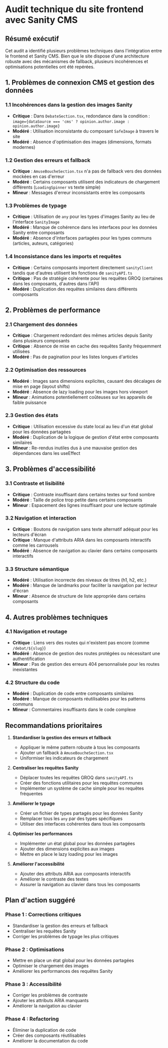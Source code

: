 # Audit technique du site frontend avec Sanity CMS

## Résumé exécutif

Cet audit a identifié plusieurs problèmes techniques dans l'intégration entre le frontend et Sanity CMS. Bien que le site dispose d'une architecture robuste avec des mécanismes de fallback, plusieurs incohérences et optimisations potentielles ont été repérées.

## 1. Problèmes de connexion CMS et gestion des données

### 1.1 Incohérences dans la gestion des images Sanity
- **Critique** : Dans `DebateSection.tsx`, redondance dans la condition : `image={dataSource === 'cms' ? opinion.author.image : opinion.author.image}`
- **Modéré** : Utilisation inconsistante du composant `SafeImage` à travers le site
- **Modéré** : Absence d'optimisation des images (dimensions, formats modernes)

### 1.2 Gestion des erreurs et fallback
- **Critique** : `AmuseBoucheSection.tsx` n'a pas de fallback vers des données mockées en cas d'erreur
- **Modéré** : Certains composants utilisent des indicateurs de chargement différents (`LoadingSpinner` vs texte simple)
- **Mineur** : Messages d'erreur inconsistants entre les composants

### 1.3 Problèmes de typage
- **Critique** : Utilisation de `any` pour les types d'images Sanity au lieu de l'interface `SanityImage`
- **Modéré** : Manque de cohérence dans les interfaces pour les données Sanity entre composants
- **Modéré** : Absence d'interfaces partagées pour les types communs (articles, auteurs, catégories)

### 1.4 Inconsistance dans les imports et requêtes
- **Critique** : Certains composants importent directement `sanityClient` tandis que d'autres utilisent les fonctions de `sanityAPI.ts`
- **Critique** : Pas de stratégie cohérente pour les requêtes GROQ (certaines dans les composants, d'autres dans l'API)
- **Modéré** : Duplication des requêtes similaires dans différents composants

## 2. Problèmes de performance

### 2.1 Chargement des données
- **Critique** : Chargement redondant des mêmes articles depuis Sanity dans plusieurs composants
- **Critique** : Absence de mise en cache des requêtes Sanity fréquemment utilisées
- **Modéré** : Pas de pagination pour les listes longues d'articles

### 2.2 Optimisation des ressources
- **Modéré** : Images sans dimensions explicites, causant des décalages de mise en page (layout shifts)
- **Modéré** : Absence de lazy loading pour les images hors viewport
- **Mineur** : Animations potentiellement coûteuses sur les appareils de faible puissance

### 2.3 Gestion des états
- **Critique** : Utilisation excessive du state local au lieu d'un état global pour les données partagées
- **Modéré** : Duplication de la logique de gestion d'état entre composants similaires
- **Mineur** : Re-rendus inutiles dus à une mauvaise gestion des dépendances dans les useEffect

## 3. Problèmes d'accessibilité

### 3.1 Contraste et lisibilité
- **Critique** : Contraste insuffisant dans certains textes sur fond sombre
- **Modéré** : Taille de police trop petite dans certains composants
- **Mineur** : Espacement des lignes insuffisant pour une lecture optimale

### 3.2 Navigation et interaction
- **Critique** : Boutons de navigation sans texte alternatif adéquat pour les lecteurs d'écran
- **Critique** : Manque d'attributs ARIA dans les composants interactifs comme les carrousels
- **Modéré** : Absence de navigation au clavier dans certains composants interactifs

### 3.3 Structure sémantique
- **Modéré** : Utilisation incorrecte des niveaux de titres (h1, h2, etc.)
- **Modéré** : Manque de landmarks pour faciliter la navigation par lecteur d'écran
- **Mineur** : Absence de structure de liste appropriée dans certains composants

## 4. Autres problèmes techniques

### 4.1 Navigation et routage
- **Critique** : Liens vers des routes qui n'existent pas encore (comme `/debat/${slug}`)
- **Modéré** : Absence de gestion des routes protégées ou nécessitant une authentification
- **Mineur** : Pas de gestion des erreurs 404 personnalisée pour les routes inexistantes

### 4.2 Structure du code
- **Modéré** : Duplication de code entre composants similaires
- **Modéré** : Manque de composants réutilisables pour les patterns communs
- **Mineur** : Commentaires insuffisants dans le code complexe

## Recommandations prioritaires

1. **Standardiser la gestion des erreurs et fallback**
   - Appliquer le même pattern robuste à tous les composants
   - Ajouter un fallback à `AmuseBoucheSection.tsx`
   - Uniformiser les indicateurs de chargement

2. **Centraliser les requêtes Sanity**
   - Déplacer toutes les requêtes GROQ dans `sanityAPI.ts`
   - Créer des fonctions utilitaires pour les requêtes communes
   - Implémenter un système de cache simple pour les requêtes fréquentes

3. **Améliorer le typage**
   - Créer un fichier de types partagés pour les données Sanity
   - Remplacer tous les `any` par des types spécifiques
   - Utiliser des interfaces cohérentes dans tous les composants

4. **Optimiser les performances**
   - Implémenter un état global pour les données partagées
   - Ajouter des dimensions explicites aux images
   - Mettre en place le lazy loading pour les images

5. **Améliorer l'accessibilité**
   - Ajouter des attributs ARIA aux composants interactifs
   - Améliorer le contraste des textes
   - Assurer la navigation au clavier dans tous les composants

## Plan d'action suggéré

### Phase 1 : Corrections critiques
- Standardiser la gestion des erreurs et fallback
- Centraliser les requêtes Sanity
- Corriger les problèmes de typage les plus critiques

### Phase 2 : Optimisations
- Mettre en place un état global pour les données partagées
- Optimiser le chargement des images
- Améliorer les performances des requêtes Sanity

### Phase 3 : Accessibilité
- Corriger les problèmes de contraste
- Ajouter les attributs ARIA manquants
- Améliorer la navigation au clavier

### Phase 4 : Refactoring
- Éliminer la duplication de code
- Créer des composants réutilisables
- Améliorer la documentation du code
